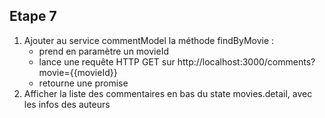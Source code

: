 ## Etape 7

1. Ajouter au service commentModel la méthode findByMovie :
    * prend en paramètre un movieId
    * lance une requête HTTP GET sur http://localhost:3000/comments?movie={{movieId}}
    * retourne une promise
2. Afficher la liste des commentaires en bas du state movies.detail, avec les infos des auteurs